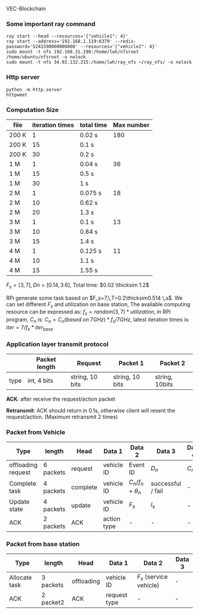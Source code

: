 VEC-Blockchain



### Some important ray command

```shell
ray start --head --resources='{"vehicle1": 4}'
ray start --address='192.168.1.119:6379' --redis-password='5241590000000000' --resources='{"vehicle2": 4}'
sudo mount -t nfs 192.168.31.196:/home/lwh/nfsroot /home/ubuntu/nfsroot -o nolock
sudo mount -t nfs 34.92.132.215:/home/lwh/ray_nfs ~/ray_nfs/ -o nolock
```

### Http server

```shell
python -m http.server
httpweet
```



### Computation Size

| file  | iteration times | total time | Max number |
| ----- | --------------- | ---------- | ---------- |
| 200 K | 1               | 0.02 s     | 180        |
| 200 K | 15              | 0.1 s      |            |
| 200 K | 30              | 0.2 s      |            |
| 1 M   | 1               | 0.04 s     | 36         |
| 1 M   | 15              | 0.5 s      |            |
| 1 M   | 30              | 1 s        |            |
| 2 M   | 1               | 0.075 s    | 18         |
| 2 M   | 10              | 0.62 s     |            |
| 2 M   | 20              | 1.3 s      |            |
| 3 M   | 1               | 0.1 s      | 13         |
| 3 M   | 10              | 0.84 s     |            |
| 3 M   | 15              | 1.4 s      |            |
| 4 M   | 1               | 0.125 s    | 11         |
| 4 M   | 10              | 1.1 s      |            |
| 4 M   | 15              | 1.55 s     |            |

 $F_s=[3,7],\,Dn=[0.14,3.6]$, Total time: $0.02 \thicksim 1.2$

RPi generate some task based on $F_s=7,\,T=0.2\thicksim0.514 \,s$. We can set different $F_s$ and utilization on base station, The available computing resource can be expressed as:  $f_s=random(3,7)*utilization$, in RPi program, $C_n$ is: $C_n=C_n(based\;on\;7GHz)*f_s/7GHz$, latest iteration times is: $iter=7/f_s*iter_{base}$



### Application layer transmit protocol

|      | Packet length | Request         | Packet 1        | Packet 2       |
| ---- | ------------- | --------------- | --------------- | -------------- |
| type | int, 4 bits   | string, 10 bits | string, 10 bits | string, 10bits |

**ACK**: after receive the request/action packet

**Retransmit**: ACK should return in 0.1s, otherwise client will resent the request/action. (Maximum retransmit 2 times)

### Packet from Vehicle

| Type               | length    | Head     | Data 1      | Data 2             | Data 3            | Data 4 | Data 5   |
| ------------------ | --------- | -------- | ----------- | ------------------ | ----------------- | ------ | -------- |
| offloading request | 6 packets | request  | vehicle ID  | Event ID           | $D_n$             | $C_n$  | $\tau_n$ |
| Complete task      | 4 packets | complete | vehicle ID  | $C_n/f_n+\theta_n$ | successful / fail | -      | -        |
| Update state       | 4 packets | update   | vehicle ID  | $F_s$              | $l_s$             | -      | -        |
| ACK                | 2 packets | ACK      | action type | -                  | -                 | -      | -        |

### Packet from base station

| Type          | length    | Head       | Data 1       | Data 2                  | Data 3 |
| ------------- | --------- | ---------- | ------------ | ----------------------- | ------ |
| Allocate task | 3 packets | offloading | vehicle ID   | $F_s$ (service vehicle) | -      |
| ACK           | 2 packet2 | ACK        | request type | -                       | -      |

